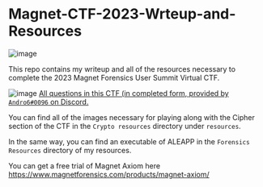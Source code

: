 # Magnet-CTF-2023-Wrteup-and-Resources
![image](https://user-images.githubusercontent.com/33331153/236711082-f0ec3a18-a790-41f2-93e6-14cadc9aaf0d.png)

This repo contains my writeup and all of the resources necessary to complete the 2023 Magnet Forensics User Summit Virtual CTF.

![image](https://user-images.githubusercontent.com/33331153/236711628-9166dab4-93ed-4df3-ba8e-317581625c25.png)
<ins> All questions in this CTF (in completed form, provided by ``Andro6#0096`` on Discord. </ins>

You can find all of the images necessary for playing along with the Cipher section of the CTF in the ``Crypto resources`` directory under ``resources``.

In the same way, you can find an executable of ALEAPP in the ``Forensics Resources`` directory of my resources.

You can get a free trial of Magnet Axiom here https://www.magnetforensics.com/products/magnet-axiom/

